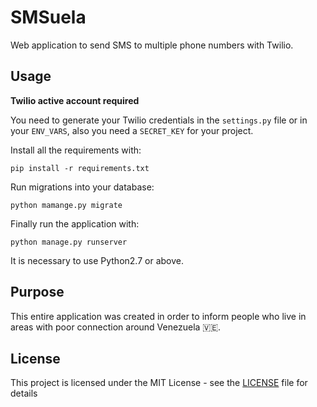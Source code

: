 # SMSuela

Web application to send SMS to multiple phone numbers with Twilio.

## Usage

**Twilio active account required**

You need to generate your Twilio credentials in the `settings.py` file
or in your `ENV_VARS`, also you need a `SECRET_KEY` for your project.

Install all the requirements with:
```
pip install -r requirements.txt
```

Run migrations into your database:
```
python mamange.py migrate
```

Finally run the application with:
```
python manage.py runserver
```

It is necessary to use Python2.7 or above.

## Purpose

This entire application was created in order to inform people who live
in areas with poor connection around Venezuela 🇻🇪.

## License
This project is licensed under the MIT License - see the [LICENSE](LICENSE) file for details